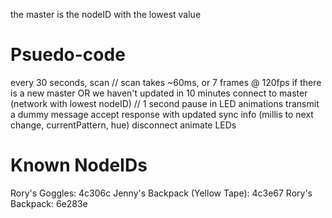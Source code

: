 the master is the nodeID with the lowest value

# Psuedo-code
every 30 seconds, scan // scan takes ~60ms, or 7 frames @ 120fps
if there is a new master OR we haven't updated in 10 minutes
	connect to master (network with lowest nodeID) // 1 second pause in LED animations
	transmit a dummy message
	accept response with updated sync info (millis to next change, currentPattern, hue)
	disconnect
animate LEDs

# Known NodeIDs
Rory's Goggles: 4c306c
Jenny's Backpack (Yellow Tape): 4c3e67
Rory's Backpack: 6e283e